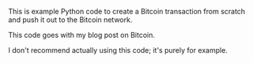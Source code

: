 This is example Python code to create a Bitcoin transaction from scratch and push it out to the Bitcoin network.

This code goes with my blog post on Bitcoin.

I don't recommend actually using this code; it's purely for example.
